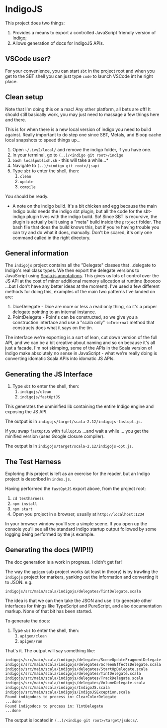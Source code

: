 # IndigoJS

This project does two things:

1. Provides a means to export a controlled JavaScript friendly version of Indigo;
1. Allows generation of docs for IndigoJS APIs.

## VSCode user?

For your convenience, you can start `sbt` in the project root and when you get to the SBT shell you can just type `code` to launch VSCode int he right place.

## Clean setup

Note that I'm doing this on a mac! Any other platform, all bets are off! It should still basically work, you may just need to massage a few things here and there.

This is for when there is a new local version of indigo you need to build against. Really important to do step one since SBT, Metals, and Bloop cache local snapshots to speed things up...

1. Open `~/.ivy2/local/` and remove the indigo folder, if you have one.
1. In your terminal, go to `(..)/<indigo git root>/indigo`
1. `bash localpublish.sh` - this will take a while...*
1. Navigate to `(..)/<indigo git root>/jsapi`
1. Type `sbt` to enter the shell, then:
   1. `clean`
   1. `update`
   1. `compile`

You should be ready.

* A note on the indigo build. It's a bit chicken and egg because the main Indigo build needs the indigo sbt plugin, but all the code for the sbt-indigo plugin lives with the indigo build. So! Since SBT is recursive, the plugin is actually built using a "meta" build inside the `project` folder. The bash file that does the build knows this, but if you're having trouble you can try and do what it does, manually. Don't be scared, it's only one command called in the right directory.

## General information

The `indigojs` project contains all the "Delegate" classes that ..delegate to Indigo's real class types. We then export the delegate versions to JavaScript using [Scala.js annotations](https://www.scala-js.org/doc/interoperability/export-to-javascript.html). This gives us lots of control over the JS API at the cost of minor additional memory allocation at runtime (booooo ...but I don't have any better ideas at the moment). I've used a few different methods for doing this, examples of the main two patterns I've landed on are:

1. DiceDelegate - Dice are more or less a read only thing, so it's a proper delegate pointing to an internal instance.
2. PointDelegate - Point's can be constructed, so we give you a construction interface and use a "scala only" `toInternal` method that constructs does what it says on the tin.

The interface we're exporting is a sort of lean, cut down version of the full API, and we can be a bit creative about naming and so on because it's all just a facade. I'm not skimping, some of the APIs in the Scala version of Indigo make absolutely no sense in JavaScript - what we're really doing is converting idomatic Scala APIs into idomatic JS APIs.

## Generating the JS Interface

1. Type `sbt` to enter the shell, then:
   1. `indigojs/clean`
   1. `indigojs/fastOptJS`

This generates the unminified lib containing the entire Indigo engine and exposing the JS API.

The output is in `indigojs/target/scala-2.12/indigojs-fastopt.js`.

If you swap `fastOptJS` with `fullOptJS` ...and wait a while ... you get the minified version (uses Google closure compiler).

The output is in `indigojs/target/scala-2.12/indigojs-opt.js`.

## The Test Harness

Exploring this project is left as an exercise for the reader, but an Indigo project is described in `index.js`.

Having performed the `fastOptJS` export above, from the project root:

1. `cd testharness`
1. `npm install`
1. `npm start`
1. Open you project in a browser, usually at `http://localhost:1234`

In your browser window you'll see a simple scene. If you open up the console you'll see all the standard Indigo startup output followed by some logging being performed by the js example.

## Generating the docs (WIP!!)

The doc generation is a work in progress. I didn't get far!

The way the `apigen` sub project works (at least in theory) is by trawling the `indigojs` project for markers, yanking out the information and converting it to JSON. e.g.

`indigojs/src/main/scala/indigojs/delegates/TintDelegate.scala`

The idea is that we can then take the JSON and use it to generate other interfaces for things like TypeScript and PureScript, and also documentation markup. None of that bit has been started.

To generate the docs:

1. Type `sbt` to enter the shell, then:
   1. `apigen/clean`
   1. `apigen/run`

That's it. The output will say something like:

```txt
indigojs/src/main/scala/indigojs/delegates/SceneUpdateFragmentDelegate.scala
indigojs/src/main/scala/indigojs/delegates/ScreenEffectsDelegate.scala
indigojs/src/main/scala/indigojs/delegates/StartUpDelegate.scala
indigojs/src/main/scala/indigojs/delegates/TintDelegate.scala
indigojs/src/main/scala/indigojs/delegates/TrackDelegate.scala
indigojs/src/main/scala/indigojs/delegates/VolumeDelegate.scala
indigojs/src/main/scala/indigojs/IndigoJS.scala
indigojs/src/main/scala/indigojs/IndigoJSException.scala
Found indigodocs to process in: ClearColorDelegate
...done
Found indigodocs to process in: TintDelegate
...done
```

The output is located in `(..)/<indigo git root>/target/jsdocs/`.
